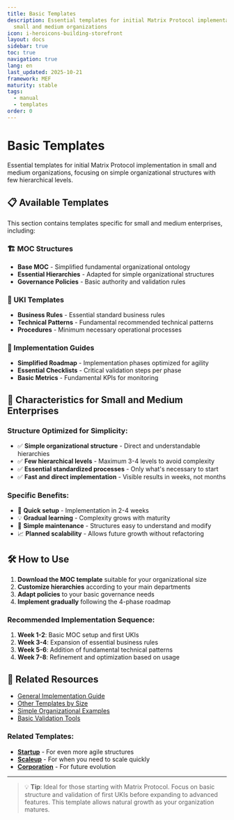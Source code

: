 ```yaml
---
title: Basic Templates
description: Essential templates for initial Matrix Protocol implementation in
  small and medium organizations
icon: i-heroicons-building-storefront
layout: docs
sidebar: true
toc: true
navigation: true
lang: en
last_updated: 2025-10-21
framework: MEF
maturity: stable
tags:
  - manual
  - templates
order: 0
---
```

# Basic Templates

Essential templates for initial Matrix Protocol implementation in small and medium organizations, focusing on simple organizational structures with few hierarchical levels.

## 📋 Available Templates

This section contains templates specific for small and medium enterprises, including:

### 🏗️ MOC Structures
- **Base MOC** - Simplified fundamental organizational ontology
- **Essential Hierarchies** - Adapted for simple organizational structures
- **Governance Policies** - Basic authority and validation rules

### 📝 UKI Templates
- **Business Rules** - Essential standard business rules
- **Technical Patterns** - Fundamental recommended technical patterns  
- **Procedures** - Minimum necessary operational processes

### 🚀 Implementation Guides
- **Simplified Roadmap** - Implementation phases optimized for agility
- **Essential Checklists** - Critical validation steps per phase
- **Basic Metrics** - Fundamental KPIs for monitoring

## 🎯 Characteristics for Small and Medium Enterprises

### Structure Optimized for Simplicity:
- ✅ **Simple organizational structure** - Direct and understandable hierarchies
- ✅ **Few hierarchical levels** - Maximum 3-4 levels to avoid complexity
- ✅ **Essential standardized processes** - Only what's necessary to start
- ✅ **Fast and direct implementation** - Visible results in weeks, not months

### Specific Benefits:
- 🚀 **Quick setup** - Implementation in 2-4 weeks
- 💡 **Gradual learning** - Complexity grows with maturity
- 🔧 **Simple maintenance** - Structures easy to understand and modify
- 📈 **Planned scalability** - Allows future growth without refactoring

## 🛠️ How to Use

1. **Download the MOC template** suitable for your organizational size
2. **Customize hierarchies** according to your main departments
3. **Adapt policies** to your basic governance needs
4. **Implement gradually** following the 4-phase roadmap

### Recommended Implementation Sequence:
1. **Week 1-2**: Basic MOC setup and first UKIs
2. **Week 3-4**: Expansion of essential business rules
3. **Week 5-6**: Addition of fundamental technical patterns
4. **Week 7-8**: Refinement and optimization based on usage

## 📖 Related Resources

- [General Implementation Guide](../../index.md)
- [Other Templates by Size](../index.md)
- [Simple Organizational Examples](../../../examples)
- [Basic Validation Tools](../../tools)

### Related Templates:
- **[Startup](../startup)** - For even more agile structures
- **[Scaleup](../scaleup)** - For when you need to scale quickly
- **[Corporation](../corporation)** - For future evolution

---

> 💡 **Tip**: Ideal for those starting with Matrix Protocol. Focus on basic structure and validation of first UKIs before expanding to advanced features. This template allows natural growth as your organization matures.